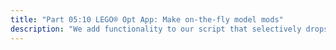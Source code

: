 ```yaml
---
title: "Part 05:10 LEGO® Opt App: Make on-the-fly model mods"
description: "We add functionality to our script that selectively drops constraints as needed, per user-specified options, effectively changing the form of our optimization model on-the-fly. The modularity of model components is emphasized and extreme approaches to their custom run-time construction discussed."
---
```


